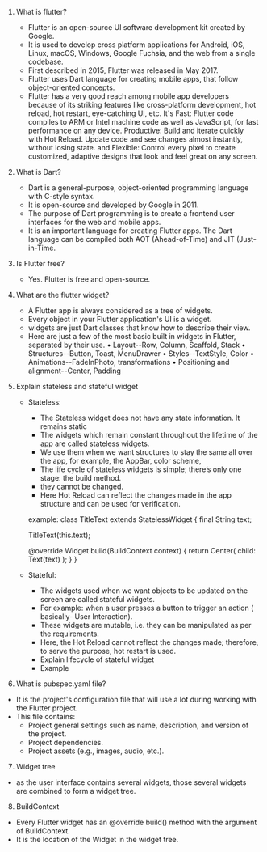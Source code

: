 1. What is flutter?
   - Flutter is an open-source UI software development kit created by Google.
   - It is used to develop cross platform applications for Android, iOS, Linux, macOS, Windows, Google Fuchsia, and the web from a single codebase.
   - First described in 2015, Flutter was released in May 2017.
   - Flutter uses Dart language for creating mobile apps, that follow object-oriented concepts.
   - Flutter has a very good reach among mobile app developers because of its striking features like cross-platform development, hot reload, hot restart, eye-catching UI, etc.
It's
Fast: Flutter code compiles to ARM or Intel machine code as well as JavaScript, for fast performance on any device.
Productive: Build and iterate quickly with Hot Reload. Update code and see changes almost instantly, without losing state. and
Flexible: Control every pixel to create customized, adaptive designs that look and feel great on any screen.

2. What is Dart?
   - Dart is a general-purpose, object-oriented programming language with C-style syntax.
   - It is open-source and developed by Google in 2011.
   - The purpose of Dart programming is to create a frontend user interfaces for the web and mobile apps.
   - It is an important language for creating Flutter apps. The Dart language can be compiled both AOT (Ahead-of-Time) and JIT (Just-in-Time.

3. Is Flutter free?
   - Yes. Flutter is free and open-source.

4. What are the flutter widget?
   - A Flutter app is always considered as a tree of widgets.
   - Every object in your Flutter application's UI is a widget.
   - widgets are just Dart classes that know how to describe their view.
   - Here are just a few of the most basic built in widgets in Flutter, separated by their use.
   	•	Layout--Row, Column, Scaffold, Stack
   	•	Structures--Button, Toast, MenuDrawer
   	•	Styles--TextStyle, Color
   	•	Animations--FadeInPhoto, transformations
   	•	Positioning and alignment--Center, Padding

5. Explain stateless and stateful widget
    - Stateless:
      - The Stateless widget does not have any state information. It remains static
      - The widgets which remain constant throughout the lifetime of the app are called stateless widgets.
      - We use them when we want structures to stay the same all over the app, for example, the AppBar, color scheme,
      - The life cycle of stateless widgets is simple; there’s only one stage: the build method.
      -  they cannot be changed.
      - Here Hot Reload can reflect the changes made in the app structure and can be used for verification.

      example:
      class TitleText extends StatelessWidget {
        final String text;

        TitleText(this.text);

        @override
        Widget build(BuildContext context) {
          return Center(
            child: Text(text)
          );
        }
      }

    - Stateful:
      - The widgets used when we want objects to be updated on the screen are called stateful widgets.
      - For example: when a user presses a button to trigger an action ( basically- User Interaction).
      - These widgets are mutable, i.e. they can be manipulated as per the requirements.
      - Here, the Hot Reload cannot reflect the changes made; therefore, to serve the purpose, hot restart is used.
      - Explain lifecycle of stateful widget
      - Example

6. What is pubspec.yaml file?
  - It is the project's configuration file that will use a lot during working with the Flutter project.
  - This file contains:
       - Project general settings such as name, description, and version of the project.
       - Project dependencies.
       - Project assets (e.g., images, audio, etc.).

7. Widget tree
  - as the user interface contains several widgets, those several widgets are combined to form a widget tree.

8. BuildContext
  - Every Flutter widget has an @override build() method with the argument of BuildContext.
  - It is the location of the Widget in the widget tree.